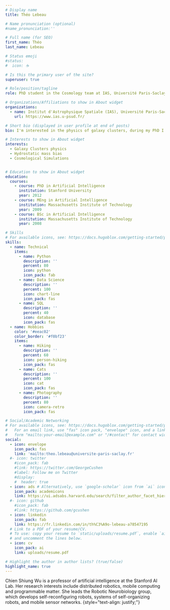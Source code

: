 ```yaml
---
# Display name
title: Théo Lebeau

# Name pronunciation (optional)
#name_pronunciation:'' 

# Full name (for SEO)
first_name: Théo
last_name: Lebeau

# Status emoji
#status:
#  icon: ☕️

# Is this the primary user of the site?
superuser: true

# Role/position/tagline
role: PhD student in the Cosmology team at IAS, Université Paris-Saclay

# Organizations/Affiliations to show in About widget
organizations:
  - name: Institut d'Astrophysique Spatiale (IAS), Université Paris-Saclay
    url: https://www.ias.u-psud.fr/

# Short bio (displayed in user profile at end of posts)
bio: I'm interested in the physics of galaxy clusters, during my PhD I study the physics processes contributing to the hydrostatic mass bias using cosmological simulations of the Local Universe

# Interests to show in About widget
interests:
  - Galaxy Clusters physics
  - Hydrostatic mass bias
  - Cosmological Simulations


# Education to show in About widget
education:
  courses:
    - course: PhD in Artificial Intelligence
      institution: Stanford University
      year: 2012
    - course: MEng in Artificial Intelligence
      institution: Massachusetts Institute of Technology
      year: 2009
    - course: BSc in Artificial Intelligence
      institution: Massachusetts Institute of Technology
      year: 2008

# Skills
# For available icons, see: https://docs.hugoblox.com/getting-started/page-builder/#icons
skills:
  - name: Technical
    items:
      - name: Python
        description: ''
        percent: 80
        icon: python
        icon_pack: fab
      - name: Data Science
        description: ''
        percent: 100
        icon: chart-line
        icon_pack: fas
      - name: SQL
        description: ''
        percent: 40
        icon: database
        icon_pack: fas
  - name: Hobbies
    color: '#eeac02'
    color_border: '#f0bf23'
    items:
      - name: Hiking
        description: ''
        percent: 60
        icon: person-hiking
        icon_pack: fas
      - name: Cats
        description: ''
        percent: 100
        icon: cat
        icon_pack: fas
      - name: Photography
        description: ''
        percent: 80
        icon: camera-retro
        icon_pack: fas

# Social/Academic Networking
# For available icons, see: https://docs.hugoblox.com/getting-started/page-builder/#icons
#   For an email link, use "fas" icon pack, "envelope" icon, and a link in the
#   form "mailto:your-email@example.com" or "/#contact" for contact widget.
social:
  - icon: envelope
    icon_pack: fas
    link: 'mailto:theo.lebeau@universite-paris-saclay.fr'
  #- icon: twitter
    #icon_pack: fab
    #link: https://twitter.com/GeorgeCushen
    #label: Follow me on Twitter
    #display:
    #  header: true
  - icon: ads # Alternatively, use `google-scholar` icon from `ai` icon pack
    icon_pack: academicons
    link: https://ui.adsabs.harvard.edu/search/filter_author_facet_hier_fq_author=AND&filter_author_facet_hier_fq_author=author_facet_hier%3A%221%2FLebeau%2C%20T%2FLebeau%2C%20Th%C3%A9o%22&fq=%7B!type%3Daqp%20v%3D%24fq_author%7D&fq_author=(author_facet_hier%3A%221%2FLebeau%2C%20T%2FLebeau%2C%20Th%C3%A9o%22)&q=author%3A%22Lebeau%2C%20Th%C3%A9o%22&sort=date%20desc%2C%20bibcode%20desc&p_=0
  #- icon: github
    #icon_pack: fab
    #link: https://github.com/gcushen
  - icon: linkedin
    icon_pack: fab
    link: https://fr.linkedin.com/in/th%C3%A9o-lebeau-a78547195
  # Link to a PDF of your resume/CV.
  # To use: copy your resume to `static/uploads/resume.pdf`, enable `ai` icons in `params.yaml`,
  # and uncomment the lines below.
  - icon: cv
    icon_pack: ai
    link: uploads/resume.pdf

# Highlight the author in author lists? (true/false)
highlight_name: true
---
```


Chien Shiung Wu is a professor of artificial intelligence at the Stanford AI Lab. Her research interests include distributed robotics, mobile computing and programmable matter. She leads the Robotic Neurobiology group, which develops self-reconfiguring robots, systems of self-organizing robots, and mobile sensor networks.
{style="text-align: justify;"}
